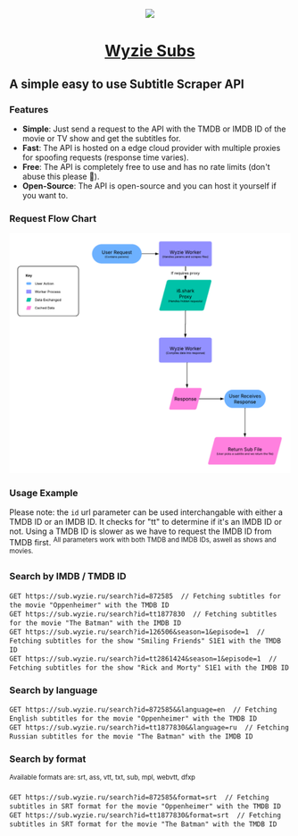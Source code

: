<p align="center">
  <a href="https://sub.wyzie.ru/">
    <img src="https://i.postimg.cc/L5ppKYC5/cclogo.png" height="120">
    <h1 align="center">Wyzie Subs</h1>
  </a>
</p>

## A simple easy to use Subtitle Scraper API

### Features
- **Simple**: Just send a request to the API with the TMDB or IMDB ID of the movie or TV show and get the subtitles for.
- **Fast**: The API is hosted on a edge cloud provider with multiple proxies for spoofing requests (response time varies).
- **Free**: The API is completely free to use and has no rate limits (don't abuse this please 🙏).
- **Open-Source**: The API is open-source and you can host it yourself if you want to.

### Request Flow Chart
![request flow chart](.github/flowchart.png)

### Usage Example

Please note: the `id` url parameter can be used interchangable with either a TMDB ID or an IMDB ID. It checks for "tt" to determine if it's an IMDB ID or not. Using a TMDB ID is slower as we have to request the IMDB ID from TMDB first.
<sup>
  All parameters work with both TMDB and IMDB IDs, aswell as shows and movies.
</sup>

### Search by IMDB / TMDB ID
```http
GET https://sub.wyzie.ru/search?id=872585  // Fetching subtitles for the movie "Oppenheimer" with the TMDB ID
GET https://sub.wyzie.ru/search?id=tt1877830  // Fetching subtitles for the movie "The Batman" with the IMDB ID
GET https://sub.wyzie.ru/search?id=126506&season=1&episode=1  // Fetching subtitles for the show "Smiling Friends" S1E1 with the TMDB ID
GET https://sub.wyzie.ru/search?id=tt2861424&season=1&episode=1  // Fetching subtitles for the show "Rick and Morty" S1E1 with the IMDB ID
```

### Search by language
```http
GET https://sub.wyzie.ru/search?id=872585&&language=en  // Fetching English subtitles for the movie "Oppenheimer" with the TMDB ID
GET https://sub.wyzie.ru/search?id=tt1877830&&language=ru  // Fetching Russian subtitles for the movie "The Batman" with the IMDB ID
```

### Search by format
<sup>
  Available formats are: srt, ass, vtt, txt, sub, mpl, webvtt, dfxp
</sup>

```http
GET https://sub.wyzie.ru/search?id=872585&format=srt  // Fetching subtitles in SRT format for the movie "Oppenheimer" with the TMDB ID
GET https://sub.wyzie.ru/search?id=tt1877830&format=srt  // Fetching subtitles in SRT format for the movie "The Batman" with the TMDB ID
```
